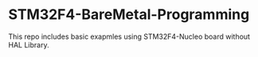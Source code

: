 # STM32F4-BareMetal-Programming
 This repo includes basic exapmles using STM32F4-Nucleo board without HAL Library.

